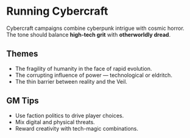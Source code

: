 # Running Cybercraft

Cybercraft campaigns combine cyberpunk intrigue with cosmic horror.  
The tone should balance **high-tech grit** with **otherworldly dread**.

## Themes
- The fragility of humanity in the face of rapid evolution.
- The corrupting influence of power — technological or eldritch.
- The thin barrier between reality and the Veil.

## GM Tips
- Use faction politics to drive player choices.
- Mix digital and physical threats.
- Reward creativity with tech-magic combinations.

